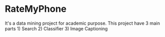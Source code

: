 # RateMyPhone
It's a data mining project for academic purpose. This project have 3 main parts 1) Search 2) Classifier 3) Image Captioning 
